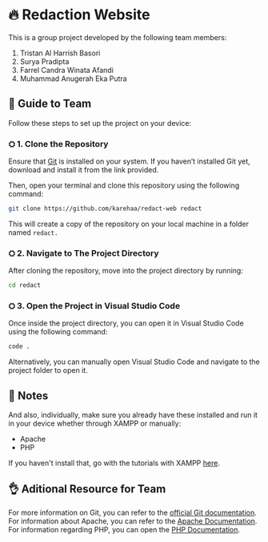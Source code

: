 # 🔥 Redaction Website

This is a group project developed by the following team members:

1. Tristan Al Harrish Basori
2. Surya Pradipta
3. Farrel Candra Winata Afandi
4. Muhammad Anugerah Eka Putra

## 📖 Guide to Team

Follow these steps to set up the project on your device:

### ⛭ 1. Clone the Repository

Ensure that [Git](https://git-scm.com/downloads) is installed on your system. If you haven’t installed Git yet, download and install it from the link provided.

Then, open your terminal and clone this repository using the following command:

```bash
git clone https://github.com/karehaa/redact-web redact
```
This will create a copy of the repository on your local machine in a folder named `redact.`

### ⛭ 2. Navigate to The Project Directory

After cloning the repository, move into the project directory by running:

```bash
cd redact
```

### ⛭ 3. Open the Project in Visual Studio Code

Once inside the project directory, you can open it in Visual Studio Code using the following command:
```bash
code .
```
Alternatively, you can manually open Visual Studio Code and navigate to the project folder to open it. <br>

## 📝 Notes
And also, individually, make sure you already have these installed and run it in your device whether through XAMPP or manually:

- Apache
- PHP

If you haven't install that, go with the tutorials with XAMPP [here](https://www.youtube.com/watch?v=r0lDDeVkaks). <br>

## 👌 Aditional Resource for Team
For more information on Git, you can refer to the [official Git documentation](https://git-scm.com/doc). <br>
For information about Apache, you can refer to the [Apache Documentation](https://httpd.apache.org/docs/). <br>
For information regarding PHP, you can open the [PHP Documentation](https://www.php.net/docs.php).